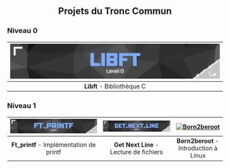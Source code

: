 <h2 align="center">Projets du Tronc Commun</h2>

### Niveau 0
| [![Libft](images/libft.png)](https://github.com/MatthieuGillieron/libft) |
|:-----------------------------------:|
| **Libft** - Bibliothèque C          |

### Niveau 1
| [![Ft_printf](images/ft_printf.png)](https://github.com/MatthieuGillieron/ft_printf) | [![Get_Next_Line](images/gnl.png)](https://github.com/MatthieuGillieron/get_next_line) | [![Born2beroot](images/born2beroot.png)](https://github.com/MatthieuGillieron/born2beroot) |
|:-----------------------------------:|:--------------------------------------:|:---------------------------------------:|
| **Ft_printf** - Implémentation de printf | **Get Next Line** - Lecture de fichiers | **Born2beroot** - Introduction à Linux |
